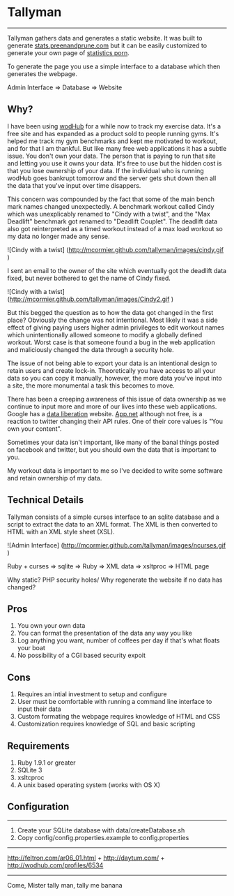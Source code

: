 
Tallyman
========
---

Tallyman gathers data and generates a static website. It was built to generate [stats.preenandprune.com](http://stats.preenandprune.com) but it can be easily customized to generate your own page of [statistics porn](http://chartporn.com).

To generate the page you use a simple interface to a database which then generates the webpage.

Admin Interface => Database => Website 

Why?
-----------------------

I have been using [wodHub](http://wodhub.com/profiles/6534) for a while now to track my exercise data.  It's a free site and has expanded as a product sold to people running gyms. It's helped me track my gym benchmarks and kept me motivated to workout, and for that I am thankful. But like many free web applications it has a subtle issue.  You don't own your data. The person that is paying to run that site and letting you use it owns your data.  It's free to use but the hidden cost is that you lose ownership of your data.  If the individual who is running wodHub goes bankrupt tomorrow and the server gets shut down then all the data that you've input over time disappers.

This concern was compounded by the fact that some of the main bench mark names changed unexpectedly.  A benchmark workout called Cindy which was unexplicably renamed to "Cindy with a twist", and the "Max Deadlift" benchmark got renamed to "Deadlift Couplet".  The deadlift data also got reinterpreted as a timed workout instead of a max load workout so my data no longer made any sense. 

![Cindy with a twist] (http://mcormier.github.com/tallyman/images/cindy.gif )

I sent an email to the owner of the site which eventually got the deadlift data fixed, but never bothered to get the name of Cindy fixed.

![Cindy with a twist] (http://mcormier.github.com/tallyman/images/Cindy2.gif )

But this begged the question as to how the data got changed in the first place?  Obviously the change was not intentional.  Most likely it was a side effect of giving paying users higher admin privileges to edit workout names which unintentionally allowed someone to modify a globally defined workout.  Worst case is that someone found a bug in the web application and maliciously changed the data through a security hole.

The issue of not being able to export your data is an intentional design to retain users and create lock-in. Theoretically you have access to all your data so you can copy it manually, however, the more data you've input into a site, the more monumental a task this becomes to move.

There has been a creeping awareness of this issue of data ownership as we continue to input more and more of our lives into these web applications.  Google has a [data liberation](http://www.dataliberation.org/) website.  [App.net](https://join.app.net/) although not free, is a reaction to twitter changing their API rules.  One of their core values is "You own your content". 

Sometimes your data isn't important, like many of the banal things posted on facebook and twitter, but you should own the data that is important to you.

My workout data is important to me so I've decided to write some software and retain ownership of my data. 

Technical Details
--------------

Tallyman consists of a simple curses interface to an sqlite database and a script to extract the data to an XML format.  The XML is then converted to HTML with an XML style sheet (XSL).

![Admin Interface] (http://mcormier.github.com/tallyman/images/ncurses.gif )

Ruby + curses => sqlite => Ruby => XML data => xsltproc => HTML page



Why static?  PHP security holes/ Why regenerate the website if no data has changed?

Pros
----
1. You own your own data
2. You can format the presentation of the data any way you like
3. Log anything you want, number of coffees per day if that's what floats your boat
4. No possibility of a CGI based security expoit


Cons
----
1. Requires an intial investment to setup and configure
2. User must be comfortable with running a command line interface to input their data
3. Custom formating the webpage requires knowledge of HTML and CSS
4. Customization requires knowledge of SQL and basic scripting


Requirements
--------------
1. Ruby 1.9.1 or greater
2. SQLite 3
3. xsltcproc
4. A unix based operating system (works with OS X)


Configuration
-------------
---
1. Create your SQLite database with data/createDatabase.sh
2. Copy config/config.properties.example to config.properties


--------------------------------------------------------------------
http://feltron.com/ar06_01.html  + http://daytum.com/ + http://wodhub.com/profiles/6534

--------------------------------------------------------------------
Come, Mister tally man, tally me banana
